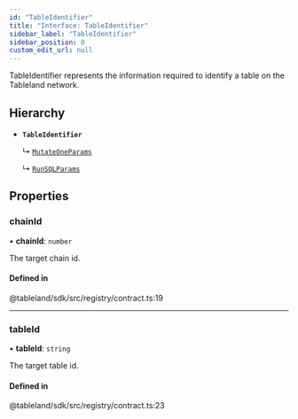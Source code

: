 ```yaml
---
id: "TableIdentifier"
title: "Interface: TableIdentifier"
sidebar_label: "TableIdentifier"
sidebar_position: 0
custom_edit_url: null
---
```


TableIdentifier represents the information required to identify a table on the Tableland network.

## Hierarchy

- **`TableIdentifier`**

  ↳ [`MutateOneParams`](MutateOneParams.md)

  ↳ [`RunSQLParams`](RunSQLParams.md)

## Properties

### chainId

• **chainId**: `number`

The target chain id.

#### Defined in

@tableland/sdk/src/registry/contract.ts:19

___

### tableId

• **tableId**: `string`

The target table id.

#### Defined in

@tableland/sdk/src/registry/contract.ts:23
